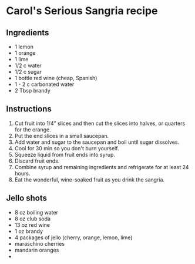 # Carol's Serious Sangria recipe

## Ingredients

* 1 lemon
* 1 orange
* 1 lime
* 1/2 c water
* 1/2 c sugar
* 1 bottle red wine (cheap, Spanish)
* 1 - 2 c carbonated water
* 2 Tbsp brandy

## Instructions

1. Cut fruit into 1/4" slices and then cut the slices into halves, or quarters for the orange.
2. Put the end slices in a small saucepan.
3. Add water and sugar to the saucepan and boil until sugar dissolves.
4. Cool for 30 min so you don't burn yourself.
5. Squeeze liquid from fruit ends into syrup. 
6. Discard fruit ends.
7. Combine syrup and remaining ingredients and refrigerate for at least 24 hours.
8. Eat the wonderful, wine-soaked fruit as you drink the sangria.

## Jello shots

* 8 oz boiling water
* 8 oz club soda
* 13 oz red wine
* 1 oz brandy
* 4 packages of jello (cherry, orange, lemon, lime)
* maraschino cherries
* mandarin oranges
* 
